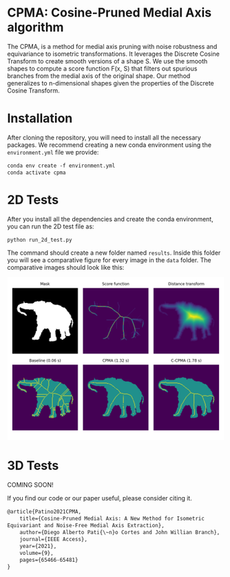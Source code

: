# CPMA: Cosine-Pruned Medial Axis algorithm

The CPMA, is a method for medial axis pruning with noise robustness and equivariance to isometric transformations. It leverages the Discrete Cosine Transform to create smooth versions of a shape S. We use the smooth shapes to compute a score function F(x, S) that filters out spurious branches from the medial axis of the original shape. Our method generalizes to n-dimensional shapes given the properties of the Discrete Cosine Transform. 

# Installation

After cloning the repository, you will need to install all the necessary packages. We recommend creating a new conda environment using the `environment.yml` file we provide:

```angular2html
conda env create -f environment.yml
conda activate cpma 
```

# 2D Tests

After you install all the dependencies and create the conda environment, you can run the 2D test file as:

```angular2html
python run_2d_test.py
```

The command should create a new folder named `results`. Inside this folder you will see a comparative figure for every image in the `data` folder. The comparative images should look like this:

![alt text](https://github.com/dipaco/cpma/blob/main/docs/medial_axis_figure_elephant12.png?raw=true)

# 3D Tests

COMING SOON!

If you find our code or our paper useful, please consider citing it.

    @article{Patino2021CPMA,
        title={Cosine-Pruned Medial Axis: A New Method for Isometric Equivariant and Noise-Free Medial Axis Extraction},
        author={Diego Alberto Pati{\~n}o Cortes and John Willian Branch},
        journal={IEEE Access},
        year={2021},
        volume={9},
        pages={65466-65481}
    }
